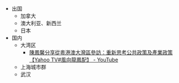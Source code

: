 - 出国
	- 加拿大
	- 澳大利亚、新西兰
	- 日本
- 国内
	- 大湾区
		- [陳鳳馨分享從粵港澳大灣區參訪：重新思考公共政策及產業政策【Yahoo TV#風向龍鳳配】 - YouTube](https://www.youtube.com/watch?v=n_LfTiIlxcM)
	- 上海城市群
	- 武汉